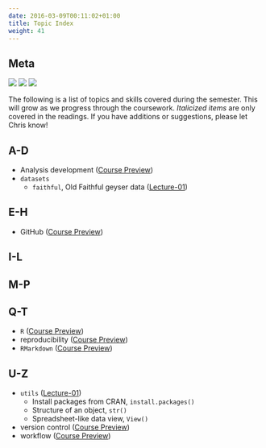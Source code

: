 ```yaml
---
date: 2016-03-09T00:11:02+01:00
title: Topic Index
weight: 41
---
```


## Meta 

![](https://img.shields.io/badge/semester-fall%202018-orange.svg) ![](https://img.shields.io/badge/release-draft-red.svg) 
![](https://img.shields.io/badge/last%20update-2018--08--10-brightgreen.svg)

The following is a list of topics and skills covered during the semester. This will grow as we progress through the coursework. *Italicized items* are only covered in the readings. If you have additions or suggestions, please let Chris know! 

## A-D
- Analysis development ([Course Preview](/course-preview/))
- `datasets`
    - `faithful`, Old Faithful geyser data ([Lecture-01](/lecture-01/))

## E-H
- GitHub ([Course Preview](/course-preview/))

## I-L

## M-P

## Q-T
- `R` ([Course Preview](/course-preview/))
- reproducibility ([Course Preview](/course-preview/))
- `RMarkdown` ([Course Preview](/course-preview/))

## U-Z
- `utils` ([Lecture-01](/lecture-01/))
  - Install packages from CRAN, `install.packages()` 
  - Structure of an object, `str()`
  - Spreadsheet-like data view, `View()`
- version control ([Course Preview](/course-preview/))  
- workflow ([Course Preview](/course-preview/))  
